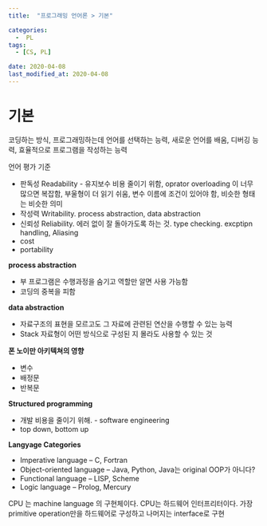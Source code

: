 ```yaml
---
title:  "프로그래밍 언어론 > 기본" 

categories:
  -  PL
tags:
  - [CS, PL]

date: 2020-04-08
last_modified_at: 2020-04-08
---
```



# 기본
코딩하는 방식, 프로그래밍하는데 언어를 선택하는 능력, 새로운 언어를 배움, 디버깅 능력, 효율적으로 프로그램을 작성하는 능력

언어 평가 기준 

- 판독성 Readability - 유지보수 비용 줄이기 위함, oprator overloading 이 너무 많으면 복잡함, 부울형이 더 읽기 쉬움, 변수 이름에 조건이 있어야 함, 비슷한 형태는 비슷한 의미
- 작성력 Writability. process abstraction, data abstraction
- 신뢰성 Reliability. 에러 없이 잘 돌아가도록 하는 것. type checking. excptipn handling, Aliasing
- cost
- portability

**process abstraction**

- 부 프로그램은 수행과정을 숨기고 역할만 알면 사용 가능함
- 코딩의 중복을 피함

**data abstraction**

- 자료구조의 표현을 모르고도 그 자료에 관련된 연산을 수행할 수 있는 능력
- Stack 자료형이 어떤 방식으로 구성된 지 몰라도 사용할 수 있는 것

**폰 노이만 아키텍쳐의 영향**

- 변수
- 배정문
- 반복문

**Structured programming**

- 개발 비용을 줄이기 위해. - software engineering
- top down, bottom up

**Langyage Categories**

- Imperative language – C, Fortran
- Object-oriented language – Java, Python, Java는 original OOP가 아니다?
- Functional language – LISP, Scheme
- Logic language – Prolog, Mercury

CPU 는 machine language 의 구현체이다. CPU는 하드웨어 인터프리터이다. 가장 primitive operation만을 하드웨어로 구성하고 나머지는  interface로 구현